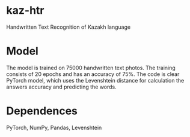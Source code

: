 # kaz-htr
Handwritten Text Recognition of Kazakh language
# Model
The model is trained on 75000 handwritten text photos. The training consists of 20 epochs and has an accuracy of 75%.
The code is clear PyTorch model, which uses the Levenshtein distance for calculation the answers accuracy and predicting the words.
# Dependences
PyTorch, NumPy, Pandas, Levenshtein
